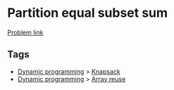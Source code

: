 # Partition equal subset sum

[Problem link](https://leetcode.com/problems/partition-equal-subset-sum)

## Tags

* [Dynamic programming](/README.md#Dynamic_programming) > [Knapsack](/README.md#Dynamic_programming-Knapsack)
* [Dynamic programming](/README.md#Dynamic_programming) > [Array reuse](/README.md#Dynamic_programming-Array_reuse)
